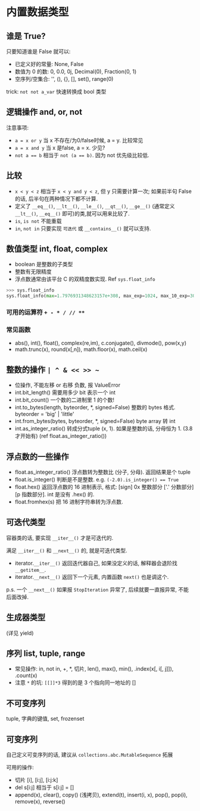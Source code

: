 # 内置数据类型

## 谁是 True?

只要知道谁是 False 就可以:

- 已定义好的常量: None, False
- 数值为 0 的数: 0, 0.0, 0j, Decimal(0), Fraction(0, 1)
- 空序列/空集合: '', (), {}, [], set(), range(0)

trick: `not not a_var`  快速转换成 bool 类型

## 逻辑操作 and, or, not

注意事项:

- `a = x or y` 当 x 不存在/为0/false时候, a = y. 比较常见
- `a = x and y` 当 x 是false, a = x. 少见?
- `not a == b` 相当于 `not (a == b)`. 因为 not 优先级比较低.

## 比较

- `x < y < z` 相当于 `x < y and y < z`, 但 y 只需要计算一次; 如果前半句 False 的话, 后半句在两种情况下都不计算.
- 定义了 `__eq__()`, `__lt__()`, `__le__()`, `__qt__()`, `__ge__()` (通常定义 `__lt__()`, `__eq__()` 即可)的类,就可以用来比较了.
- `is`, `is not` 不能重载
- `in`, `not in` 只要实现 `可迭代` 或 `__contains__()` 就可以支持.

## 数值类型 int, float, complex

- boolean 是整数的子类型
- 整数有无限精度
- 浮点数通常由该平台 C 的双精度数实现. Ref `sys.float_info`

```python
>>> sys.float_info
sys.float_info(max=1.7976931348623157e+308, max_exp=1024, max_10_exp=308, min=2.2250738585072014e-308, min_exp=-1021, min_10_exp=-307, dig=15, mant_dig=53, epsilon=2.220446049250313e-16, radix=2, rounds=1)
```

### 可用的运算符 `+ - * / // **`

### 常见函数

- abs(), int(), float(), complex(re,im), c.conjugate(), divmode(), pow(x,y)
- math.trunc(x), round(x[,n]), math.floor(x), math.ceil(x)

## 整数的操作 `| ^ & << >> ~`

- 位操作, 不能左移 or 右移 负数, 报 ValueError
- int.bit_length() 需要用多少 bit 表示一个 int
- int.bit_count() 一个数的二进制里 1 的个数!
- int.to_bytes(length, byteorder, *, signed=False) 整数的 bytes 格式. byteorder = 'big' | 'little'
- int.from_bytes(bytes, byteorder, *, signed=False) byte array 转 int
- int.as_integer_ratio() 转成分式tuple (x, 1). 如果是整数的话, 分母恒为 1. (3.8 才开始有) (ref float.as_integer_ratio())

## 浮点数的一些操作

- float.as_integer_ratio() 浮点数转为整数比 (分子, 分母). 返回结果是个 tuple
- float.is_integer() 判断是不是整数. e.g. `(-2.0).is_integer() == True`
- float.hex() 返回浮点数的 16 进制表示, 格式: [sign] 0x 整数部分 ['.' 分数部分] [p 指数部分]. int 是没有 .hex() 的.
- float.fromhex(s) 把 16 进制字符串转为浮点数.

## 可迭代类型

容器类的话, 要实现 `__iter__()` 才是可迭代的.

满足 `__iter__()` 和 `__next__()` 的, 就是可迭代类型.

- iterator.`__iter__()` 返回迭代器自己, 如果没定义的话, 解释器会退阶找 `__getitem__`.
- iterator.`__next__()` 返回下一个元素, 内置函数 `next()` 也是调这个.

p.s. 一个 `__next__()` 如果报 `StopIteration` 异常了, 后续就要一直报异常, 不能后面改掉.

## 生成器类型

(详见 yield)

## 序列 list, tuple, range

- 常见操作: in, not in, +, *, 切片, len(), max(), min(), .index(x[, i[, j]]), .count(x)
- 注意 `*` 的坑: `[[]]*3` 得到的是 3 个指向同一地址的 []

## 不可变序列

tuple, 字典的键值, set, frozenset

## 可变序列

自己定义可变序列的话, 建议从 `collections.abc.MutableSequence` 拓展

可用的操作:

- 切片 [i], [i:j], [i:j:k]
- del s[i:j] 相当于 s[i:j] = []
- append(x), clear(), copy() (浅拷贝), extend(t), insert(i, x), pop(), pop(i), remove(x), reverse()
